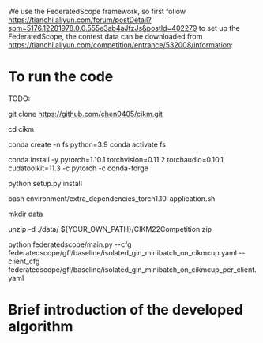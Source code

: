 We use the FederatedScope framework, so first follow https://tianchi.aliyun.com/forum/postDetail?spm=5176.12281978.0.0.555e3ab4aJfzJs&postId=402279 to set up the FederatedScope, the contest data can be downloaded from https://tianchi.aliyun.com/competition/entrance/532008/information:

# To run the code

TODO: 

git clone https://github.com/chen0405/cikm.git

cd cikm

conda create -n fs python=3.9
conda activate fs

conda install -y pytorch=1.10.1 torchvision=0.11.2 torchaudio=0.10.1 cudatoolkit=11.3 -c pytorch -c conda-forge

python setup.py install

bash environment/extra_dependencies_torch1.10-application.sh

mkdir data

unzip -d ./data/ ${YOUR_OWN_PATH}/CIKM22Competition.zip

python federatedscope/main.py --cfg federatedscope/gfl/baseline/isolated_gin_minibatch_on_cikmcup.yaml --client_cfg federatedscope/gfl/baseline/isolated_gin_minibatch_on_cikmcup_per_client.yaml

# Brief introduction of the developed algorithm
